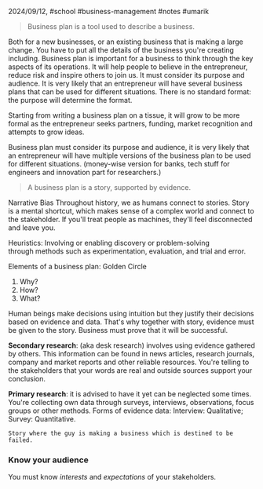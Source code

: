 2024/09/12, #school #business-management #notes #umarik 

> Business plan is a tool used to describe a business. 

Both for a new businesses, or an existing business that is making a large change. You have to put all the details of the business you're creating including. Business plan is important for a business to think through the key aspects of its operations. It will help people to believe in the entrepreneur, reduce risk and inspire others to join us. It must consider its purpose and audience. It is very likely that an entrepreneur will have several business plans that can be used for different situations. There is no standard format: the purpose will determine the format.

Starting from writing a business plan on a tissue, it will grow to be more formal as the entrepreneur seeks partners, funding, market recognition and attempts to grow ideas.

Business plan must consider its purpose and audience, it is very likely that an entrepreneur will have multiple versions of the business plan to be used for different situations. (money-wise version for banks, tech stuff for engineers and innovation part for researchers.)

> A business plan is a story, supported by evidence.

Narrative Bias
Throughout history, we as humans connect to stories. Story is a mental shortcut, which makes sense of a complex world and connect to the stakeholder. If you'll treat people as machines, they'll feel disconnected and leave you. 

Heuristics: Involving or enabling discovery or problem-solving through methods such as experimentation, evaluation, and trial and error.

Elements of a business plan: Golden Circle
1. Why?
2. How?
3. What?

Human beings make decisions using intuition but they justify their decisions based on evidence and data. That's why together with story, evidence must be given to the story. Business must prove that it will be successful. 

**Secondary research**: (aka desk research) involves using evidence gathered by others. This information can be found in news articles, research journals, company and market reports and other reliable resources. You're telling to the stakeholders that your words are real and outside sources support your conclusion.

**Primary research**: it is advised to have it yet can be neglected some times. You're collecting own data through surveys, interviews, observations, focus groups or other methods. 
	Forms of evidence data: Interview: Qualitative; Survey: Quantitative.

```
Story where the guy is making a business which is destined to be failed.
```
### Know your audience
You must know *interests* and *expectations* of your stakeholders.